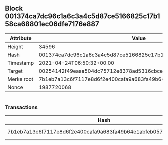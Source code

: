 ## Block 001374ca7dc96c1a6c3a4c5d87ce5166825c17b158ca68801ec06dfe7176e887

Attribute | Value
--- | ---
Height | 34596
Hash | 001374ca7dc96c1a6c3a4c5d87ce5166825c17b158ca68801ec06dfe7176e887
Timestamp | 2021-04-24T06:50:32+00:00
Target | 00254142f49eaaa504dc75712e8378ad5316cbcead634704b3734b6271167cc4
Merke root | 7b1eb7a13c6f7117e8d6f2e400cafa9a683fa49b64e1abfeb0574b6da710c634
Nonce | 1987720068

```

```

### Transactions

Hash | Amount
--- | ---
[7b1eb7a13c6f7117e8d6f2e400cafa9a683fa49b64e1abfeb0574b6da710c634](7b1eb7a13c6f7117e8d6f2e400cafa9a683fa49b64e1abfeb0574b6da710c634.md) | 10.00000000 SKEPTI 
